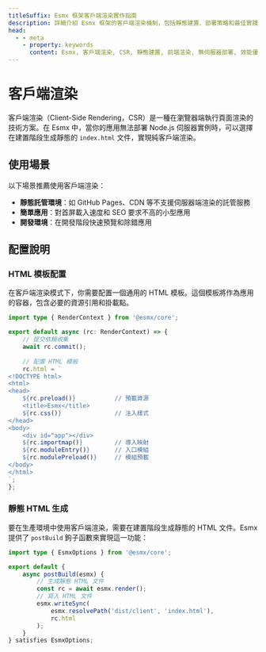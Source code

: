 ```yaml
---
titleSuffix: Esmx 框架客戶端渲染實作指南
description: 詳細介紹 Esmx 框架的客戶端渲染機制，包括靜態建置、部署策略和最佳實踐，幫助開發者在無伺服器環境下實現高效的前端渲染。
head:
  - - meta
    - property: keywords
      content: Esmx, 客戶端渲染, CSR, 靜態建置, 前端渲染, 無伺服器部署, 效能優化
---
```


# 客戶端渲染

客戶端渲染（Client-Side Rendering，CSR）是一種在瀏覽器端執行頁面渲染的技術方案。在 Esmx 中，當你的應用無法部署 Node.js 伺服器實例時，可以選擇在建置階段生成靜態的 `index.html` 文件，實現純客戶端渲染。

## 使用場景

以下場景推薦使用客戶端渲染：

- **靜態託管環境**：如 GitHub Pages、CDN 等不支援伺服器端渲染的託管服務
- **簡單應用**：對首屏載入速度和 SEO 要求不高的小型應用
- **開發環境**：在開發階段快速預覽和除錯應用

## 配置說明

### HTML 模板配置

在客戶端渲染模式下，你需要配置一個通用的 HTML 模板。這個模板將作為應用的容器，包含必要的資源引用和掛載點。

```ts title="src/entry.server.ts"
import type { RenderContext } from '@esmx/core';

export default async (rc: RenderContext) => {
    // 提交依賴收集
    await rc.commit();
    
    // 配置 HTML 模板
    rc.html = `
<!DOCTYPE html>
<html>
<head>
    ${rc.preload()}           // 預載資源
    <title>Esmx</title>
    ${rc.css()}               // 注入樣式
</head>
<body>
    <div id="app"></div>
    ${rc.importmap()}         // 導入映射
    ${rc.moduleEntry()}       // 入口模組
    ${rc.modulePreload()}     // 模組預載
</body>
</html>
`;
};
```

### 靜態 HTML 生成

要在生產環境中使用客戶端渲染，需要在建置階段生成靜態的 HTML 文件。Esmx 提供了 `postBuild` 鉤子函數來實現這一功能：

```ts title="src/entry.node.ts"
import type { EsmxOptions } from '@esmx/core';

export default {
    async postBuild(esmx) {
        // 生成靜態 HTML 文件
        const rc = await esmx.render();
        // 寫入 HTML 文件
        esmx.writeSync(
            esmx.resolvePath('dist/client', 'index.html'),
            rc.html
        );
    }
} satisfies EsmxOptions;
```